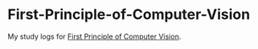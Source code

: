 # First-Principle-of-Computer-Vision


My study logs for [First Principle of Computer Vision](https://www.youtube.com/channel/UCf0WB91t8Ky6AuYcQV0CcLw).
